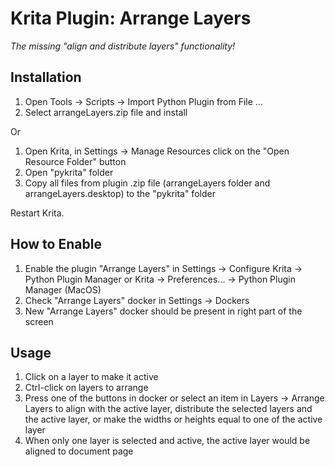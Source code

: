 # Krita Plugin: Arrange Layers

*The missing "align and distribute layers" functionality!*
 
## Installation

1. Open Tools &rarr; Scripts &rarr; Import Python Plugin from File ...
2. Select arrangeLayers.zip file and install

Or

1. Open Krita, in Settings &rarr; Manage Resources click on the "Open Resource Folder" button
2. Open "pykrita" folder
3. Copy all files from plugin .zip file (arrangeLayers folder and arrangeLayers.desktop) to the "pykrita" folder

Restart Krita.

## How to Enable

1. Enable the plugin "Arrange Layers" in Settings &rarr; Configure Krita &rarr; Python Plugin Manager or Krita &rarr; Preferences... &rarr; Python Plugin Manager (MacOS)
2. Check "Arrange Layers" docker in Settings &rarr; Dockers
3. New "Arrange Layers" docker should be present in right part of the screen

## Usage

1. Click on a layer to make it active
2. Ctrl-click on layers to arrange
3. Press one of the buttons in docker or select an item in Layers &rarr; Arrange Layers to align with the active layer, distribute the selected layers and the active layer, or make the widths or heights equal to one of the active layer
4. When only one layer is selected and active, the active layer would be aligned to document page

